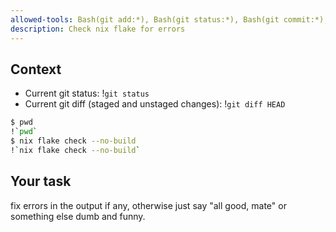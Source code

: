 ```yaml
---
allowed-tools: Bash(git add:*), Bash(git status:*), Bash(git commit:*), Bash(git reset:*), Bash(git add:*), Bash(git diff:*), Bash(git branch:*), Bash(git log:*), Bash(nix flake check:*)
description: Check nix flake for errors
---
```


## Context

- Current git status: !`git status`
- Current git diff (staged and unstaged changes): !`git diff HEAD`


```bash
$ pwd
!`pwd`
$ nix flake check --no-build
!`nix flake check --no-build`
```

## Your task

fix errors in the output if any, otherwise just say "all good, mate" or something else dumb and funny.
